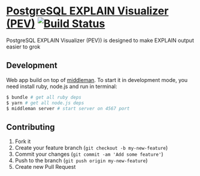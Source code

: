 # [PostgreSQL EXPLAIN Visualizer (PEV)](https://pev.leopard.in.ua/) [![Build Status](https://travis-ci.org/le0pard/pev.svg?branch=master)](https://travis-ci.org/le0pard/pev)

PostgreSQL EXPLAIN Visualizer (PEV)) is designed to make EXPLAIN output easier to grok

## Development

Web app build on top of [middleman](http://middlemanapp.com/). To start it in development mode, you need install ruby, node.js and run in terminal:

```bash
$ bundle # get all ruby deps
$ yarn # get all node.js deps
$ middleman server # start server on 4567 port
```

## Contributing

1. Fork it
2. Create your feature branch (`git checkout -b my-new-feature`)
3. Commit your changes (`git commit -am 'Add some feature'`)
4. Push to the branch (`git push origin my-new-feature`)
5. Create new Pull Request
